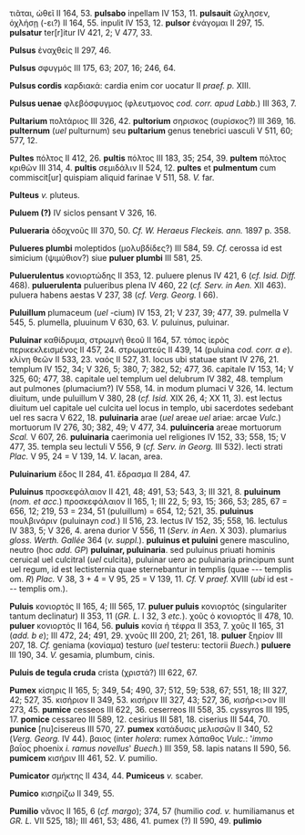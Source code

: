 τιᾶται, ὠθεῖ II 164, 53. **pulsabo** inpellam IV 153, 11. **pulsauit**
ὤχλησεν, ὀχλήσῃ (-ει?) II 164, 55. inpulit IV 153, 12. **pulsor**
ἐνάγομαι II 297, 15. **pulsatur** ter\[r\]itur IV 421, 2; V 477, 33.

**Pulsus** ἐναχθείς II 297, 46.

**Pulsus** σφυγμός III 175, 63; 207, 16; 246, 64.

**Pulsus cordis** καρδιακά: cardia enim cor uocatur II *praef. p.* XIII.

**Pulsus uenae** φλεβόσφυγμος (φλευτμονος *cod. corr. apud Labb.*) III
363, 7.

**Pultarium** πολτάριος III 326, 42. **pultorium** σηρισκος (συρίσκος?)
III 369, 16. **pulternum** (*uel* pulturnum) seu **pultarium** genus
tenebrici uasculi V 511, 60; 577, 12.

**Pultes** πόλτος II 412, 26. **pultis** πόλτος III 183, 35; 254, 39.
**pultem** πόλτος κριθῶν III 314, 4. **pultis** σεμιδάλιν II 524, 12.
**pultes** et **pulmentum** cum commiscit\[ur\] quispiam aliquid farinae
V 511, 58. *V.* far.

**Pulteus** *v.* pluteus.

**Puluem (?)** IV siclos pensant V 326, 16.

**Pulueraria** ὁδοχνοῦς III 370, 50. *Cf. W. Heraeus Fleckeis. ann.*
1897 p. 358.

**Pulueres plumbi** moleptidos (μολυβδίδες?) III 584, 59. *Cf.* cerossa
id est simicium (ψιμύθιον?) siue **puluer plumbi** III 581, 25.

**Puluerulentus** κονιορτώδης II 353, 12. puluere plenus IV 421, 6 (*cf.
Isid. Diff.* 468). **puluerulenta** pulueribus plena IV 460, 22 (*cf.
Serv. in Aen.* XII 463). puluera habens aestas V 237, 38 (*cf. Verg.
Georg.* I 66).

**Puluillum** plumaceum (*uel* -cium) IV 153, 21; V 237, 39; 477, 39.
pulmella V 545, 5. plumella, pluuinum V 630, 63. *V.* puluinus,
puluinar.

**Puluinar** καθίδρυμα, στρωμνὴ θεοῦ II 164, 57. τόπος ἱερὸς
περικεκλεισμένος II 457, 24. στρωματεύς II 439, 14 (puluina *cod. corr.
a e*). κλίνη θεῶν II 533, 23. ναός II 527, 31. locus ubi statuae stant
IV 276, 21. templum IV 152, 34; V 326, 5; 380, 7; 382, 52; 477, 36.
capitale IV 153, 14; V 325, 60; 477, 38. capitale uel templum uel
delubrum IV 382, 48. templum aut pulmones (plumacium?) IV 558, 14. in
modum plumaci V 326, 14. lectum diuitum, unde puluillum V 380, 28 (*cf.
Isid.* XIX 26, 4; XX 11, 3). est lectus diuitum uel capitale uel culcita
uel locus in templo, ubi sacerdotes sedebant uel res sacra V 622, 18.
**puluinaria** arae (*uel* areae *uel* ariae: arcae *Vulc.*) mortuorum
IV 276, 30; 382, 49; V 477, 34. **puluinceria** areae mortuorum *Scal.*
V 607, 26. **puluinaria** caerimonia uel religiones IV 152, 33; 558, 15;
V 477, 35. templa seu lectuli V 556, 9 (*cf. Serv. in Georg.* III 532).
lecti strati *Plac.* V 95, 24 = V 139, 14. *V.* lacan, area.

**Puluinarium** ἕδος II 284, 41. ἕδρασμα II 284, 47.

**Puluinus** προσκεφάλαιον II 421, 48; 491, 53; 543, 3; III 321, 8.
**puluinum** (*nom. et acc.*) προσκεφάλαιον II 165, 1; III 22, 5; 93,
15; 366, 53; 285, 67 = 656, 12; 219, 53 = 234, 51 (puluillum) = 654, 12;
521, 35. **puluinus** πουλβινάριν (puluinayn *cod.*) II 516, 23. lectus
IV 152, 35; 558, 16. lectulus IV 383, 5; V 326, 4. arena durior V 556,
11 (*Serv. in Aen.* X 303). plumarius *gloss. Werth. Gallée* 364 (*v.
suppl.*). **puluinus et puluini** genere masculino, neutro (hoc *add.
GP*) **puluinar, puluinaria**. sed puluinus priuati hominis ceruical uel
culcitral (*uel* culcita), puluinar uero ac puluinaria principum sunt
uel regum, id est lectisternia quae sternebantur in templis (quae ---
templis om. *R*) *Plac.* V 38, 3 + 4 = V 95, 25 = V 139, 11. *Cf.* V
*praef.* XVIII (*ubi* id est --- templis om.).

**Puluis** κονιορτός II 165, 4; III 565, 17. **puluer puluis** κονιορτός
(singulariter tantum declinatur) II 353, 11 (*GR. L.* I 32, 3 *etc.*).
χοῦς ὁ κονιορτός II 478, 10. **puluer** κονιορτός II 164, 56. **puluis**
κονία ἡ τέφρα II 353, 7. χοῦς II 165, 31 (*add. b e*); III 472, 24;
491, 29. χνοῦς III 200, 21; 261, 18. **puluer** ξηρίον III 207, 18.
*Cf.* geniama (κονίαμα) testuro (*uel* testeru: tectorii *Buech.*)
**puluere** III 190, 34. *V.* gesamia, plumbum, cinis.

**Puluis de tegula cruda** crista (χριστά?) III 622, 67.

**Pumex** κίσηρις II 165, 5; 349, 54; 490, 37; 512, 59; 538, 67; 551,
18; III 327, 42; 527, 35. κισήριον II 349, 53. κισήριν III 327, 43; 527,
36, κισήρ\<ι\>ον III 273, 45. **pumice** cesseos III 622, 36. ceserreos
III 558, 35. cyssyros III 195, 17. **pomice** cessareo III 589, 12.
cesirius III 581, 18. ciserius III 544, 70. **punice** \[nu\]cisereus
III 570, 27. **pumex** κατάδυσις μελισσῶν II 340, 52 (*Verg. Georg.*
IV 44). βαιος (inter *holera*: rumex λάπαθος *Vulc.*: '*immo* βαΐος
phoenix *i. ramus novellus*' *Buech.*) III 359, 58. lapis natans II 590,
56. **pumicem** κισήριν III 461, 52. *V.* pumilio.

**Pumicator** σμήκτης II 434, 44. **Pumiceus** *v.* scaber.

**Pumico** κισηρίζω II 349, 55.

**Pumilio** νᾶνος II 165, 6 (*cf. margo*); 374, 57 (humilio *cod. v.*
humiliamanus et *GR. L.* VII 525, 18); III 461, 53; 486, 41. pumex (?)
II 590, 49. **pulimio**

